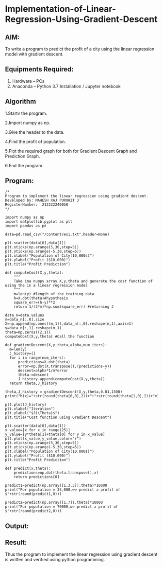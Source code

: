 # Implementation-of-Linear-Regression-Using-Gradient-Descent

## AIM:
To write a program to predict the profit of a city using the linear regression model with gradient descent.

## Equipments Required:
1. Hardware – PCs
2. Anaconda – Python 3.7 Installation / Jupyter notebook

## Algorithm
1.Startv the program.
  
  2.Import numpy as np.
  
  3.Give the header to the data.
  
  4.Find the profit of population.
  
  5.Plot the required graph for both for Gradient Descent Graph and Prediction Graph.
  
  6.End the program.
  

## Program:
```
/*
Program to implement the linear regression using gradient descent.
Developed by: MAHESH RAJ PUROHIT J
RegisterNumber:  212222240058
*/

import numpy as np
import matplotlib.pyplot as plt
import pandas as pd

data=pd.read_csv("/content/ex1.txt",header=None)

plt.scatter(data[0],data[1])
plt.xticks(np.arange(5,30,step=5))
plt.yticks(np.arange(-5,30,step=5))
plt.xlabel("Population of City(10,000s)")
plt.ylabel("Profit ($10,000)")
plt.title("Profit Prediction")

def computeCost(X,y,theta):
    """
    Take ina numpy array X,y,theta and generate the cost function of using the in a linear regression model
    """
    m=len(y) #length of the training data
    h=X.dot(theta)#hypothesis
    square_err=(h-y)**2
    return 1/(2*m)*np.sum(square_err) #returning J

data_n=data.values
m=data_n[:,0].size
X=np.append(np.ones((m,1)),data_n[:,0].reshape(m,1),axis=1)
y=data_n[:,1].reshape(m,1)
theta=np.zeros((2,1))
computeCost(X,y,theta) #Call the function

def gradientDescent(X,y,theta,alpha,num_iters):
  m=len(y)
  J_history=[]
  for i in range(num_iters):
      predictions=X.dot(theta)
      error=np.dot(X.transpose(),(predictions-y))
      descent=alpha*1/m*error
      theta-=descent
      J_history.append(computeCost(X,y,theta))
  return theta,J_history

theta,J_history = gradientDescent(X,y,theta,0.01,1500)
print("h(x)="+str(round(theta[0,0],2))+"+"+str(round(theta[1,0],2))+"x1")

plt.plot(J_history)
plt.xlabel("Iteration")
plt.ylabel("$J(\Theta)$")
plt.title("Cost function using Gradient Descent")

plt.scatter(data[0],data[1])
x_value=[x for x in range(25)]
y_value=[y*theta[1]+theta[0] for y in x_value]
plt.plot(x_value,y_value,color="r")
plt.xticks(np.arange(5,30,step=5))
plt.yticks(np.arange(-5,30,step=5))
plt.xlabel("Population of City(10,000s)")
plt.ylabel("Profit ($10,000)")
plt.title("Profit Prediction")

def predict(x,theta):
    predictions=np.dot(theta.transpose(),x)
    return predictions[0]

predict1=predict(np.array([1,3.5]),theta)*10000
print("For population = 35,000,we predict a profit of $"+str(round(predict1,0)))

predict2=predict(np.array([1,7]),theta)*10000
print("For population = 70000,we predict a profit of $"+str(round(predict2,0)))

```

## Output:



## Result:
Thus the program to implement the linear regression using gradient descent is written and verified using python programming.
